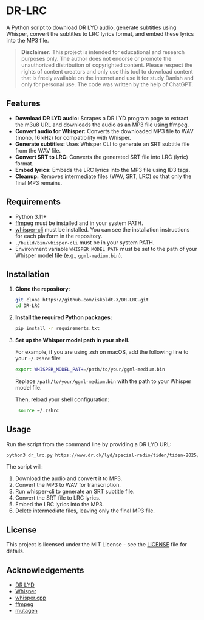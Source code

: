 # DR-LRC

A Python script to download DR LYD audio, generate subtitles using Whisper, convert the subtitles to LRC lyrics format, and embed these lyrics into the MP3 file.


> **Disclaimer:** This project is intended for educational and research purposes only. The author does not endorse or promote the unauthorized distribution of copyrighted content. Please respect the rights of content creators and only use this tool to download content that is freely available on the internet and use it for study Danish and only for personal use. The code was written by the help of ChatGPT.


## Features

- **Download DR LYD audio:** Scrapes a DR LYD program page to extract the m3u8 URL and downloads the audio as an MP3 file using ffmpeg.
- **Convert audio for Whisper:** Converts the downloaded MP3 file to WAV (mono, 16 kHz) for compatibility with Whisper.
- **Generate subtitles:** Uses Whisper CLI to generate an SRT subtitle file from the WAV file.
- **Convert SRT to LRC:** Converts the generated SRT file into LRC (lyric) format.
- **Embed lyrics:** Embeds the LRC lyrics into the MP3 file using ID3 tags.
- **Cleanup:** Removes intermediate files (WAV, SRT, LRC) so that only the final MP3 remains.

## Requirements

- Python 3.11+
- [ffmpeg](https://ffmpeg.org/) must be installed and in your system PATH.
- [whisper-cli](https://github.com/ggerganov/whisper.cpp) must be installed. You can see the installation instructions for each platform in the repository.
- `./build/bin/whisper-cli` must be in your system PATH.
- Environment variable `WHISPER_MODEL_PATH` must be set to the path of your Whisper model file (e.g., `ggml-medium.bin`).

## Installation

1. **Clone the repository:**

   ```bash
   git clone https://github.com/iskoldt-X/DR-LRC.git
   cd DR-LRC
    ```


2. **Install the required Python packages:**

   ```bash
   pip install -r requirements.txt
    ```
3. **Set up the Whisper model path in your shell.**

   For example, if you are using zsh on macOS, add the following line to your `~/.zshrc` file:

   ```bash
   export WHISPER_MODEL_PATH=/path/to/your/ggml-medium.bin
   ```

   Replace `/path/to/your/ggml-medium.bin` with the path to your Whisper model file.
   
   Then, reload your shell configuration:

   ```bash
    source ~/.zshrc
    ```

## Usage

Run the script from the command line by providing a DR LYD URL:

```bash
python3 dr_lrc.py https://www.dr.dk/lyd/special-radio/tiden/tiden-2025/tiden-300-000-soldater-i-underskud-telefonfri-skole-og-et-ulvemoede-11802551038
```

The script will:

1. Download the audio and convert it to MP3.
2. Convert the MP3 to WAV for transcription.
3. Run whisper-cli to generate an SRT subtitle file.
4. Convert the SRT file to LRC lyrics.
5. Embed the LRC lyrics into the MP3.
6. Delete intermediate files, leaving only the final MP3 file.


## License
This project is licensed under the MIT License - see the [LICENSE](LICENSE) file for details.


## Acknowledgements
- [DR LYD](https://www.dr.dk/lyd)
- [Whisper](https://github.com/openai/whisper)
- [whisper.cpp](https://github.com/ggerganov/whisper.cpp)
- [ffmpeg](https://ffmpeg.org/)
- [mutagen](https://github.com/quodlibet/mutagen)


